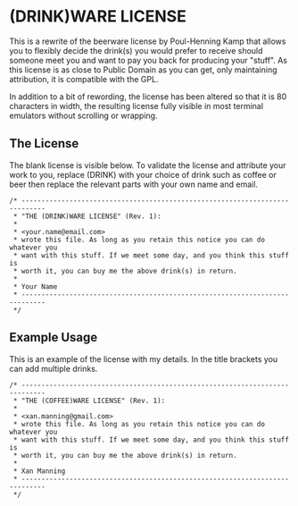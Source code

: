 (DRINK)WARE LICENSE
===================

This is a rewrite of the beerware license by Poul-Henning Kamp that allows you to flexibly decide the drink(s) you would prefer to receive should someone meet you and want to pay you back for producing your "stuff". As this license is as close to Public Domain as you can get, only maintaining attribution, it is compatible with the GPL.

In addition to a bit of rewording, the license has been altered so that it is 80 characters in width, the resulting license fully visible in most terminal emulators without scrolling or wrapping.


The License
-----------

The blank license is visible below. To validate the license and attribute your work to you, replace (DRINK) with your choice of drink such as coffee or beer then replace the relevant parts with your own name and email.


	/* ----------------------------------------------------------------------------
	 * "THE (DRINK)WARE LICENSE" (Rev. 1):
	 * 
	 * <your.name@email.com> 
	 * wrote this file. As long as you retain this notice you can do whatever you
	 * want with this stuff. If we meet some day, and you think this stuff is
	 * worth it, you can buy me the above drink(s) in return.
	 *
	 * Your Name
	 * ---------------------------------------------------------------------------- 
	 */


Example Usage
-------------

This is an example of the license with my details. In the title brackets you can add multiple drinks.


	/* ----------------------------------------------------------------------------
	 * "THE (COFFEE)WARE LICENSE" (Rev. 1):
	 * 
	 * <xan.manning@gmail.com> 
	 * wrote this file. As long as you retain this notice you can do whatever you
	 * want with this stuff. If we meet some day, and you think this stuff is
	 * worth it, you can buy me the above drink(s) in return.
	 *
	 * Xan Manning
	 * ---------------------------------------------------------------------------- 
	 */
